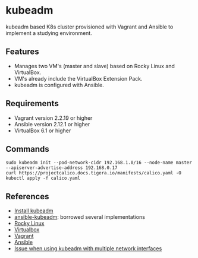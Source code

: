 # kubeadm

kubeadm based K8s cluster provisioned with Vagrant and Ansible to implement
a studying environment.

## Features

- Manages two VM's (master and slave) based on Rocky Linux and VirtualBox.
- VM's already include the VirtualBox Extension Pack.
- kubeadm is configured with Ansible.

## Requirements

- Vagrant version 2.2.19 or higher
- Ansible version 2.12.1 or higher
- VirtualBox 6.1 or higher

## Commands

  ```
  sudo kubeadm init --pod-network-cidr 192.168.1.0/16 --node-name master --apiserver-advertise-address 192.168.0.17
  curl https://projectcalico.docs.tigera.io/manifests/calico.yaml -O
  kubectl apply -f calico.yaml
  ```

## References

- [Install kubeadm](https://kubernetes.io/docs/setup/production-environment/tools/kubeadm/install-kubeadm/)
- [ansible-kubeadm](https://github.com/gaurav-gupta-gtm/ansible-kubeadm): borrowed several implementations
- [Rocky Linux](https://rockylinux.org/)
- [Virtualbox](https://www.virtualbox.org/)
- [Vagrant](https://www.vagrantup.com/)
- [Ansible](https://www.ansible.com/)
- [Issue when using kubeadm with multiple network interfaces](https://github.com/kubernetes/kubernetes/issues/33618)
